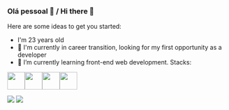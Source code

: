 ### Olá pessoal 👋 / Hi there 👋


Here are some ideas to get you started:
- I'm 23 years old
- 🔭 I'm currently in career transition, looking for my first opportunity as a developer
- 🌱 I’m currently learning front-end web development. Stacks:

<img src="https://cdn.jsdelivr.net/gh/devicons/devicon/icons/javascript/javascript-plain.svg" width="40" height="40"/><img src="https://cdn.jsdelivr.net/gh/devicons/devicon/icons/html5/html5-plain-wordmark.svg" width="40" height="40"/><img src="https://cdn.jsdelivr.net/gh/devicons/devicon/icons/css3/css3-plain-wordmark.svg" width="40" height="40"/><img src="https://cdn.jsdelivr.net/gh/devicons/devicon/icons/git/git-original.svg" width="40" height="40"/>
           

<a href="https://www.linkedin.com/in/carlosreiker/" target="_blank"><img src="https://img.shields.io/badge/LinkedIn-0077B5?style=for-the-badge&logo=linkedin&logoColor=white"></a> <a href="https://www.instagram.com/_careikr/" target="_blank"><img src="https://img.shields.io/badge/Instagram-E4405F?style=for-the-badge&logo=instagram&logoColor=white"></a>


